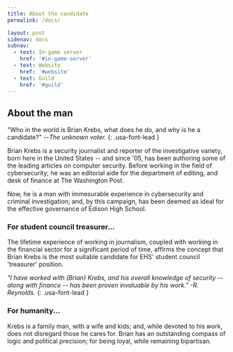 ```yaml
---
title: About the candidate
permalink: /docs/

layout: post
sidenav: docs
subnav:
  - text: In-game server
    href: '#in-game-server'
  - text: Website
    href: '#website'
  - text: Guild
    href: '#guild'
---
```


## About the man
"Who in the world is Brian Krebs, what does he do, and why is he a candidate?" --*The unknown voter.*
{: .usa-font-lead }

Brian Krebs is a security journalist and reporter of the investigative variety, born here in the United States -- and since '05, has been authoring some of the leading articles on computer security. Before working in the field of cybersecurity; he was an editorial aide for the department of editing, and desk of finance at The Washington Post.

Now, he is a man with immesurable experience in cybersecurity and criminal investigation; and, by this campaign, has been deemed as ideal for the effective governance of Edison High School.

### For student council treasurer...
The lifetime experience of working in journalism, coupled with working in the financial sector for a significant period of time, affirms the concept that Brian Krebs is the most suitable candidate for EHS' student council 'treasurer' position.

*"I have worked with (Brian) Krebs, and his overall knowledge of security -- along with finance -- has been proven invaluable by his work." -R. Reynolds.*
{: .usa-font-lead }

### For humanity...
Krebs is a family man, with a wife and kids; and, while devoted to his work, does not disregard those he cares for. Brian has an outstanding compass of logic and political precision; for being loyal, while remaining bipartisan.
